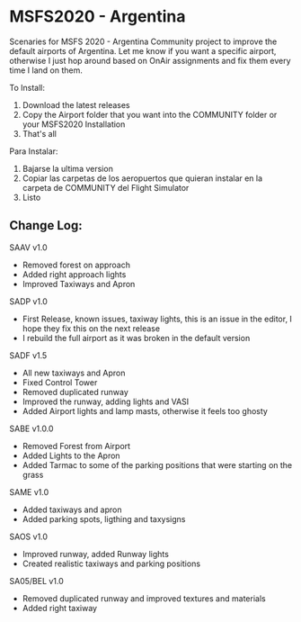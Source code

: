# MSFS2020 - Argentina
Scenaries for MSFS 2020 - Argentina
Community project to improve the default airports of Argentina. Let me know if you want a specific airport, otherwise I just hop around based on OnAir assignments and fix them every time I land on them.

To Install:
1) Download the latest releases
2) Copy the Airport folder that you want into the COMMUNITY folder or your MSFS2020 Installation
3) That's all

Para Instalar:
1) Bajarse la ultima version
2) Copiar las carpetas de los aeropuertos que quieran instalar en la carpeta de COMMUNITY del Flight Simulator
3) Listo

Change Log:
-------------------------------------------------------------------------------------------------------------------------
SAAV v1.0
- Removed forest on approach
- Added right approach lights
- Improved Taxiways and Apron

SADP v1.0
- First Release, known issues, taxiway lights, this is an issue in the editor, I hope they fix this on the next release
- I rebuild the full airport as it was broken in the default version

SADF v1.5
- All new taxiways and Apron
- Fixed Control Tower
- Removed duplicated runway
- Improved the runway, adding lights and VASI
- Added Airport lights and lamp masts, otherwise it feels too ghosty

SABE v1.0.0
- Removed Forest from Airport
- Added Lights to the Apron
- Added Tarmac to some of the parking positions that were starting on the grass

SAME v1.0
- Added taxiways and apron
- Added parking spots, ligthing and taxysigns

SAOS v1.0
- Improved runway, added Runway lights
- Created realistic taxiways and parking positions

SA05/BEL v1.0
- Removed duplicated runway and improved textures and materials
- Added right taxiway
